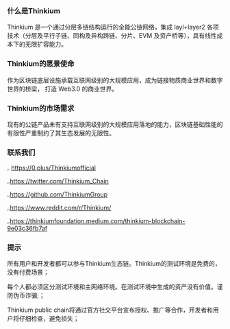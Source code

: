 ### 什么是Thinkium

Thinkium 是一个通过分层多链结构运行的全能公链网络，集成 layl+layer2 各项技术（分层及平行子链、同构及异构跨链、分片、EVM 及资产桥等），具有线性成本下的无限扩容能力。

 

### Thinkium的愿景使命

作为区块链底层设施承载互联网级别的大规模应用，成为链接物质商业世界和数字世界的桥梁， 打造 Web3.0 的商业世界。

 

### Thinkium的市场需求

现有的公链产品未有支持互联网级别的大规模应用落地的能力，区块链基础性能的有限性严重制约了其生态发展的无限性。



### 联系我们

<img src="C:\Users\wwl\Desktop\wiki md\新建文件夹\1.png" alt="1" style="zoom:25%;" />  https://0.plus/Thinkiumofficial 

<img src="C:\Users\wwl\Desktop\wiki md\新建文件夹\2.png" alt="2" style="zoom:25%;" />https://twitter.com/Thinkium_Chain

<img src="C:\Users\wwl\Desktop\wiki md\新建文件夹\3.png" alt="3" style="zoom:25%;" />https://github.com/ThinkiumGroup

<img src="C:\Users\wwl\Desktop\wiki md\新建文件夹\4.png" alt="4" style="zoom:25%;" />https://www.reddit.com/r/Thinkium/

<img src="C:\Users\wwl\Desktop\wiki md\新建文件夹\5.png" alt="5" style="zoom:25%;" />https://thinkiumfoundation.medium.com/thinkium-blockchain-9e03c36fb7af



### 提示

所有用户和开发者都可以参与Thinkium生态链。Thinkium的测试环境是免费的，没有付费场景；

每个人都必须区分测试环境和主网络环境。在测试环境中生成的资产没有价值。谨防伪币诈骗;；

Thinkium public chain将通过官方社交平台宣布授权、推广等合作，开发者和用户将仔细检查，避免损失；



